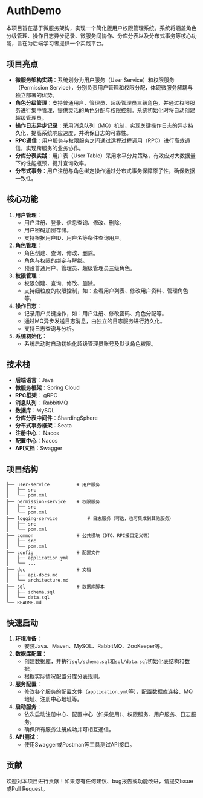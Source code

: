 # AuthDemo
本项目旨在基于微服务架构，实现一个简化版用户权限管理系统。系统将涵盖角色分级管理、操作日志异步记录、微服务间协作、分库分表以及分布式事务等核心功能，旨在为后端学习者提供一个实践平台。

## 项目亮点

  * **微服务架构实践**：系统划分为用户服务（User Service）和权限服务（Permission Service），分别负责用户管理和权限分配，体现微服务解耦与独立部署的优势。
  * **角色分级管理**：支持普通用户、管理员、超级管理员三级角色，并通过权限服务进行集中管理，提供灵活的角色分配与权限控制。系统初始化时将自动创建超级管理员。
  * **操作日志异步记录**：采用消息队列（MQ）机制，实现关键操作日志的异步持久化，提高系统响应速度，并确保日志的可靠性。
  * **RPC通信**：用户服务与权限服务之间通过远程过程调用（RPC）进行高效通信，实现跨服务的业务协作。
  * **分库分表实践**：用户表（User Table）采用水平分片策略，有效应对大数据量下的性能瓶颈，提升查询效率。
  * **分布式事务**：用户注册与角色绑定操作通过分布式事务保障原子性，确保数据一致性。

## 核心功能

1.  **用户管理**：
      * 用户注册、登录、信息查询、修改、删除。
      * 用户密码加密存储。
      * 支持根据用户ID、用户名等条件查询用户。
2.  **角色管理**：
      * 角色创建、查询、修改、删除。
      * 角色与权限的绑定与解绑。
      * 预设普通用户、管理员、超级管理员三级角色。
3.  **权限管理**：
      * 权限创建、查询、修改、删除。
      * 支持细粒度的权限控制，如：查看用户列表、修改用户资料、管理角色等。
4.  **操作日志**：
      * 记录用户关键操作，如：用户注册、修改密码、角色分配等。
      * 通过MQ异步发送日志消息，由独立的日志服务进行持久化。
      * 支持日志查询与分析。
5.  **系统初始化**：
      * 系统启动时自动初始化超级管理员账号及默认角色权限。

## 技术栈

  * **后端语言**：Java 
  * **微服务框架**：Spring Cloud 
  * **RPC框架**： gRPC
  * **消息队列**： RabbitMQ
  * **数据库**：MySQL 
  * **分库分表中间件**：ShardingSphere
  * **分布式事务框架**：Seata 
  * **注册中心**： Nacos 
  * **配置中心**：Nacos 
  * **API文档**：Swagger

## 项目结构

```
├── user-service          # 用户服务
│   ├── src
│   └── pom.xml
├── permission-service    # 权限服务
│   ├── src
│   └── pom.xml
├── logging-service           # 日志服务（可选，也可集成到其他服务）
│   ├── src
│   └── pom.xml
├── common                # 公共模块（DTO、RPC接口定义等）
│   ├── src
│   └── pom.xml
├── config                # 配置文件
│   ├── application.yml
│   └── ...
├── doc                   # 文档
│   ├── api-docs.md
│   └── architecture.md
├── sql                   # 数据库脚本
│   ├── schema.sql
│   └── data.sql
└── README.md
```

## 快速启动

1.  **环境准备**：
      * 安装Java、Maven、MySQL、RabbitMQ、ZooKeeper等。
2.  **数据库配置**：
      * 创建数据库，并执行`sql/schema.sql`和`sql/data.sql`初始化表结构和数据。
      * 根据实际情况配置分库分表规则。
3.  **服务配置**：
      * 修改各个服务的配置文件（`application.yml`等），配置数据库连接、MQ地址、注册中心地址等。
4.  **启动服务**：
      * 依次启动注册中心、配置中心（如果使用）、权限服务、用户服务、日志服务。
      * 确保所有服务注册成功并可相互通信。
5.  **API测试**：
      * 使用Swagger或Postman等工具测试API接口。

## 贡献

欢迎对本项目进行贡献！如果您有任何建议、bug报告或功能改进，请提交Issue或Pull Request。

